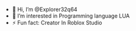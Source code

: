 - 👋 Hi, I’m @Explorer32q64
- 👀 I’m interested in Programming language LUA
- ⚡ Fun fact: Creator In Roblox Studio
